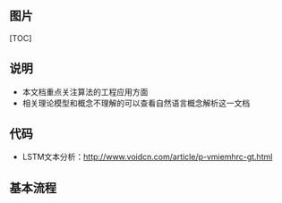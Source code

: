 ## 图片

[TOC]



## 说明

- 本文档重点关注算法的工程应用方面
- 相关理论模型和概念不理解的可以查看自然语言概念解析这一文档



## 代码

- LSTM文本分析：http://www.voidcn.com/article/p-vmiemhrc-gt.html



## 基本流程

### 
